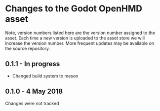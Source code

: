 Changes to the Godot OpenHMD asset
==================================

Note, version numbers listed here are the version number assigned to the asset.
Each time a new version is uploaded to the asset store we will increase the version number.
More frequent updates may be available on the source repository.

0.1.1 - In progress
-------------------
* Changed build system to meson

0.1.0  - 4 May 2018
------------------
Changes were not tracked
